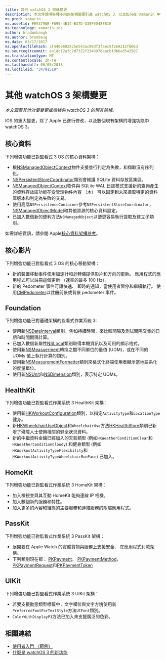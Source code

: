 ```yaml
---
title: 其他 watchOS 3 架構變更
description: 本文件說明各種不同的架構變更引進 watchOS 3，以及如何在 Xamarin 中使用它們。 討論的核心資料、 核心影片、 Foundation、 HealthKit、 HomeKit、 PassKit 和 UIKit。
ms.prod: xamarin
ms.assetid: FE93796E-F699-4B14-B37D-D39F9D48E81E
ms.technology: xamarin-ios
author: bradumbaugh
ms.author: brumbaug
ms.date: 03/17/2017
ms.openlocfilehash: af44096928c5e543ac99df3faec9f2e9215f666d
ms.sourcegitcommit: ea1dc12a3c2d7322f234997daacbfdb6ad542507
ms.translationtype: MT
ms.contentlocale: zh-TW
ms.lasthandoff: 06/05/2018
ms.locfileid: "34791510"
---
```

# <a name="additional-watchos-3-frameworks-changes"></a>其他 watchOS 3 架構變更

_本文涵蓋其他次要變更或增強的 watchOS 3 的現有架構。_

IOS 的重大變更，除了 Apple 已進行修改，以及數個現有架構的增強功能中 watchOS 3。


## <a name="core-data"></a>核心資料

下列增強功能已對監看式 3 OS 的核心資料架構：

- 根[NSManagedObjectContext](https://developer.apple.com/reference/coredata/nsmanagedobjectcontext)物件支援並行判定為失敗，和擷取沒有序列化。
- [NSPersistentStoreCoordinator](https://developer.apple.com/reference/coredata/nspersistentstorecoordinator)類別會維護 SQLite 資料存放區集區。
- [NSManagedObjectContext](https://developer.apple.com/reference/coredata/nsmanagedobjectcontext)物件與 SQLite WAL 日誌模式支援新的查詢產生的資料存放區功能在受管理物件內容 （木） 可以固定到未來擷取特定的資料庫版本和判定為失敗的交易。
- 使用高階`NSPersistenceContainer`參考`NSPersistentStoreCoordinator`， [NSManagedObjectModel](https://developer.apple.com/reference/coredata/nsmanagedobjectmodel)和其他資源的核心資料設定。
- 已加入數個新的便利方法`NSManagedObject`以便更容易執行提取及建立子類別。

如需詳細資訊，請參閱 Apple[核心資料架構參考](https://developer.apple.com/reference/coredata)。


## <a name="core-motion"></a>核心影片

下列增強功能已對監看式 3 OS 的核心移動架構：

- 新的裝置移動事件使用加速計和迴轉儀提供影片和方向的更新。 應用程式的應用程式可以註冊這個更新 （速率的最多 100 Hz）。
- 新的 Pedometer 事件可讓快速、 即時的通知，當使用者暫停和繼續執行。 使用[CMPedometer](https://developer.apple.com/reference/coremotion/cmpedometer)以註冊前景或背景 pedometer 事件。


## <a name="foundation"></a>Foundation

下列增強功能已對基礎架構的監看式作業系統 3:

- 使用新[NSDateInterval](https://developer.apple.com/reference/foundation/nsdateinterval)類別，例如持續時間，來比較間隔及測試間隔交集的日期和時間間隔計算。
- 已加入數個新屬性[NSLocal](https://developer.apple.com/reference/foundation/nslocale)類別取得本機資訊以及可用的顯示格式。
- 使用新[NSMeasuerment](https://developer.apple.com/reference/foundation/nsmeasurement)轉換之間不同單位的量值 (UOM)，或在不同的 UOMs 值上執行計算的類別。
- 使用新[NSMeasurementFormatter](https://developer.apple.com/reference/foundation/nsmeasurementformatter)類別來格式化終端使用者顯示當地語系化的度量單位。
- 使用新[NSUnit](https://developer.apple.com/reference/foundation/nsunit)和[NSDimension](https://developer.apple.com/reference/foundation/nsdimension)類別，表示特定 UOMs。


## <a name="healthkit"></a>HealthKit

下列增強功能已對監看式作業系統 3 HealthKit 架構：

- 使用新[HKWorkoutConfiguration](https://developer.apple.com/reference/healthkit/hkworkoutconfiguration)類別，以指定`ActivityType`和`LocationType`健身。
- 新[HKWheelchairUseObject](https://developer.apple.com/reference/healthkit/hkwheelchairuseobject)和`WheelchairUse`方法[HKHealthStore](https://developer.apple.com/reference/healthkit/hkhealthstore)類別已新增了殘障人士使用相關的健全狀況資料。
- 新的中繼資料金鑰已經加入的天氣類型 (例如`HKWeatherConditionClear`和`HKWeatherConditionCloudy`) 和健身類型 (例如`HKWorkoutActivityTypeFlexibility`和`HKWorkoutActivityTypeWheelchairRunPace`) 已加入。


## <a name="homekit"></a>HomeKit

下列增強功能已對監看式作業系統 3 HomeKit 架構：

- 加入檢視並與其互動 HomeKit 能夠連線 IP 相機。
- 加入數個新的服務和特性。
- 加入更多的內容和組態的主要服務和連結服務的附屬應用程式。


## <a name="passkit"></a>PassKit

下列增強功能已對監看式作業系統 3 PassKit 架構：

- 展開要在 Apple Watch 的實體貨物與服務上支援安全、 在應用程式付款架構。
- 下列類別現在都： [PKPayment](https://developer.apple.com/reference/passkit/pkpayment)， [PKPaymentMethod](https://developer.apple.com/reference/passkit/pkpaymentmethod)， [PKPaymentRequest](https://developer.apple.com/reference/passkit/pkpaymentrequest)和[PKPaymentToken](https://developer.apple.com/reference/passkit/pkpaymenttoken)


## <a name="uikit"></a>UIKit

下列增強功能已對監看式作業系統 3 UIKit 架構：

- 若要支援動態類型標籤中，文字欄位與文字方塊使用新`PreferredFontForTextStyle`方法`UIFont`類別。
- `ColorWithDisplayP3`方法已加入來支援廣泛的色彩。


## <a name="related-links"></a>相關連結

- [使用者入門 （範例）](https://developer.xamarin.com/samples/monotouch/WatchKit/)
- [什麼是 watchOS 3 的新功能](https://developer.apple.com/library/prerelease/content/releasenotes/General/WhatsNewInwatchOS/Articles/watchOS3.html#//apple_ref/doc/uid/TP40017085-SW1)
